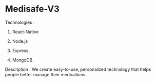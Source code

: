 # Medisafe-V3

Technologies :

1. React-Native

2. Node.js

3. Express.

4. MongoDB.

Description : We create easy-to-use, personalized technology that helps people better manage their medications
